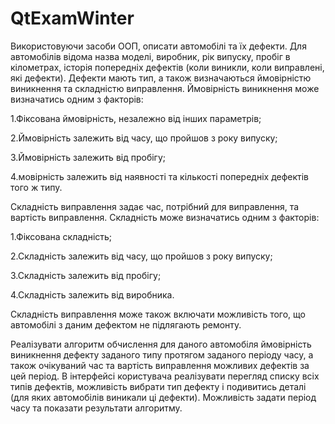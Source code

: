 # QtExamWinter
Використовуючи засоби ООП, описати автомобілі та їх дефекти. Для автомобілів відома назва
моделі, виробник, рік випуску, пробіг в кілометрах, історія попередніх дефектів (коли виникли,
коли виправлені, які дефекти). Дефекти мають тип, а також визначаються ймовірністю виникнення
та складністю виправлення. Ймовірність виникнення може визначатись одним з факторів:

1.Фіксована ймовірність, незалежно від інших параметрів;

2.Ймовірність залежить від часу, що пройшов з року випуску;

3.Ймовірність залежить від пробігу;

4.мовірність залежить від наявності та кількості попередніх дефектів того ж типу.

Складність виправлення задає час, потрібний для виправлення, та вартість виправлення.
Складність може визначатись одним з факторів:

1.Фіксована складність;

2.Складність залежить від часу, що пройшов з року випуску;

3.Складність залежить від пробігу;

4.Складність залежить від виробника.

Складність виправлення може також включати можливість того, що автомобілі з даним дефектом
не підлягають ремонту.

Реалізувати алгоритм обчислення для даного автомобіля ймовірність виникнення дефекту
заданого типу протягом заданого періоду часу, а також очікуваний час та вартість виправлення
можливих дефектів за цей період.
В інтерфейсі користувача реалізувати перегляд списку всіх типів дефектів, можливість вибрати тип
дефекту і подивитись деталі (для яких автомобілів виникали ці дефекти). Можливість задати
період часу та показати результати алгоритму.
